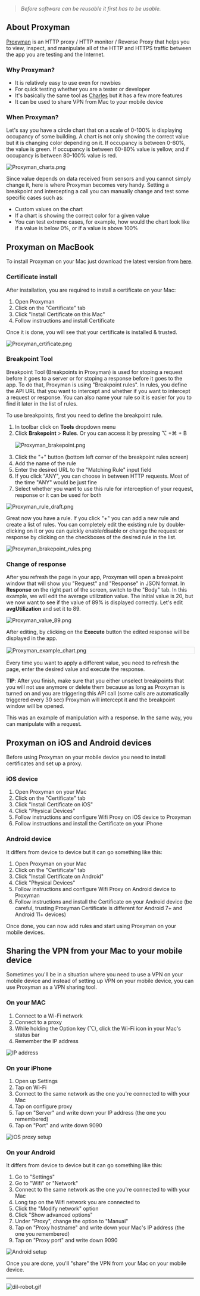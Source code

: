 > *Before software can be reusable it first has to be usable.*

## About Proxyman

[Proxyman](https://proxyman.io/) is an HTTP proxy / HTTP monitor / Reverse Proxy that helps you to view, inspect, and manipulate all of the HTTP and HTTPS traffic between the app you are testing and the Internet.

### Why Proxyman?

* It is relatively easy to use even for newbies 
* For quick testing whether you are a tester or developer 
* It's basically the same tool as [Charles](https://infinum.com/handbook/books/qa/tools/using-charles) but it has a few more features 
* It can be used to share VPN from Mac to your mobile device 

### When Proxyman?

Let's say you have a circle chart that on a scale of 0-100% is displaying occupancy of some building. A chart is not only showing the correct value but it is changing color depending on it. 
If occupancy is between 0-60%, the value is green. If occupancy is between 60-80% value is yellow, and if occupancy is between 80-100% value is red.

![Proxyman_charts.png](/img/Proxyman_charts.png)

Since value depends on data received from sensors and you cannot simply change it, here is where Proxyman becomes very handy. Setting a breakpoint and intercepting a call you can manually change and test some specific cases such as:

* Custom values on the chart
* If a chart is showing the correct color for a given value
* You can test extreme cases, for example, how would the chart look like if a value is below 0%, or if a value is above 100%
 
## Proxyman on MacBook

To install Proxyman on your Mac just download the latest version from [here](https://proxyman.io/). 

### Certificate install 

After installation, you are required to install a certificate on your Mac:  

1. Open Proxyman 
2. Click on the "Certificate" tab 
3. Click "Install Certificate on this Mac"
4. Follow instructions and install Certificate

Once it is done, you will see that your certificate is installed & trusted. 

![Proxyman_crtificate.png](/img/Proxyman_crtificate.png)

### Breakpoint Tool 

Breakpoint Tool (Breakpoints in Proxyman) is used for stoping a request before it goes to a server or for stoping a response before it goes to the app. To do that, Proxyman is using "Breakpoint rules". In rules, you define the API URL that you want to intercept and whether if you want to intercept a request or response. You can also name your rule so it is easier for you to find it later in the list of rules.

To use breakpoints, first you need to define the breakpoint rule. 

1. In toolbar click on **Tools** dropdown menu 
2. Click **Brakepoint** > **Rules**. Or you can access it by pressing ⌥ +⌘ + B
 <span style="display:block; margin-top:15px; margin-bottom:15px; margin-left:auto; margin-right:auto; width:100%;">![Proxyman_brakepoint.png](/img/Proxyman_brakepoint.png)</span>
3. Click the "+" button (bottom left corner of the breakpoint rules screen)
4. Add the name of the rule 
5. Enter the desired URL to the "Matching Rule" input field 
6. If you click "ANY", you can choose in between HTTP requests. Most of the time "ANY" would be just fine  
7. Select whether you want to use this rule for interception of your request, response or it can be used for both 

![Proxyman_rule_draft.png](/img/Proxyman_rule_draft.png)

Great now you have a rule. If you click "+" you can add a new rule and create a list of rules. You can completely edit the existing rule by double-clicking on it or you can quickly enable/disable or change the request or response by clicking on the checkboxes of the desired rule in the list. 

![Proxyman_brakepoint_rules.png](/img/Proxyman_brakepoint_rules.png)

### Change of response

After you refresh the page in your app, Proxyman will open a breakpoint window that will show you "Request" and "Response" in JSON format. In **Response**  on the right part of the screen, switch to the "Body" tab. In this example, we will edit the average utilization value. The initial value is 20, but we now want to see if the value of 89% is displayed correctly. Let's edit **avgUtilization** and set it to 89. 

![Proxyman_value_89.png](/img/Proxyman_value_89.png)

After editing, by clicking on the **Execute** button the edited response will be displayed in the app. 

<span style="display:block; border: 1px solid #e0e0e0; margin-top:15px; margin-bottom:15px; margin-left:auto; margin-right:auto; width:100%;">![Proxyman_example_chart.png](/img/Proxyman_example_chart.png)</span>

Every time you want to apply a different value, you need to refresh the page, enter the desired value and execute the response.

**TIP**: After you finish, make sure that you either unselect breakpoints that you will not use anymore or delete them because as long as Proxyman is turned on and you are triggering this API call (some calls are automatically triggered every 30 sec) Proxyman will intercept it and the breakpoint window will be opened.

This was an example of manipulation with a response. In the same way, you can manipulate with a request. 

## Proxyman on iOS and Android devices

Before using Proxyman on your mobile device you need to install certificates and set up a proxy. 

### iOS device

1. Open Proxyman on your Mac
2. Click on the "Certificate" tab
3. Click "Install Certificate on iOS"
4. Click "Physical Devices"
5. Follow instructions and configure Wifi Proxy on iOS device to Proxyman
6. Follow instructions and install the Certificate on your iPhone 

### Android device

It differs from device to device but it can go something like this: 

1. Open Proxyman on your Mac
2. Click on the "Certificate" tab
3. Click "Install Certificate on Android"
4. Click "Physical Devices"
5. Follow instructions and configure Wifi Proxy on Android device to Proxyman
6. Follow instructions and install the Certificate on your Android device (be careful, trusting Proxyman Certificate is different for Android 7+ and Android 11+ devices)

Once done, you can now add rules and start using Proxyman on your mobile devices. 

## Sharing the VPN from your Mac to your mobile device
 
Sometimes you'll be in a situation where you need to use a VPN on your mobile device and instead of setting up VPN on your mobile device, you can use Proxyman as a VPN sharing tool.

### On your MAC

1. Connect to a Wi-Fi network
2. Connect to a proxy
3. While holding the Option key (⌥), click the Wi-Fi icon in your Mac's status bar
4. Remember the IP address

 ![IP address](/img/proxyman1.png)
 
### On your iPhone

1. Open up Settings
2. Tap on Wi-Fi
3. Connect to the same network as the one you're connected to with your Mac
4. Tap on configure proxy
5. Tap on "Server" and write down your IP address (the one you remembered)
6. Tap on "Port" and write down 9090

 ![iOS proxy setup](/img/ios_proxy_setup.gif)
 
### On your Android

It differs from device to device but it can go something like this:

1. Go to "Settings"
2. Go to "Wifi" or "Network"
3. Connect to the same network as the one you're connected to with your Mac
4. Long tap on the Wifi network you are connected to
5. Click the "Modify network" option
6. Click "Show advanced options"
7. Under "Proxy", change the option to "Manual"
8. Tap on "Proxy hostname" and write down your Mac's IP address (the one you remembered)
9. Tap on "Proxy port" and write down 9090

 ![Android setup](/img/android_proxy_setup.gif)
 
Once you are done, you'll "share" the VPN from your Mac on your mobile device.

---
![dil-robot.gif](/img/dil-robot.gif)
